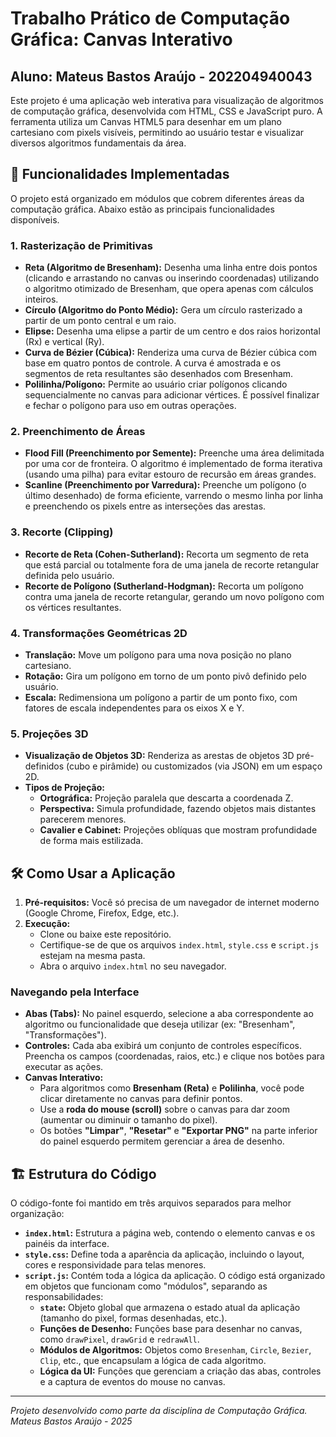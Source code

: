 # Trabalho Prático de Computação Gráfica: Canvas Interativo

## Aluno: Mateus Bastos Araújo - 202204940043

Este projeto é uma aplicação web interativa para visualização de algoritmos de computação gráfica, desenvolvida com HTML, CSS e JavaScript puro. A ferramenta utiliza um Canvas HTML5 para desenhar em um plano cartesiano com pixels visíveis, permitindo ao usuário testar e visualizar diversos algoritmos fundamentais da área.

## 🚀 Funcionalidades Implementadas

O projeto está organizado em módulos que cobrem diferentes áreas da computação gráfica. Abaixo estão as principais funcionalidades disponíveis.

### 1. Rasterização de Primitivas
-   **Reta (Algoritmo de Bresenham):** Desenha uma linha entre dois pontos (clicando e arrastando no canvas ou inserindo coordenadas) utilizando o algoritmo otimizado de Bresenham, que opera apenas com cálculos inteiros.
-   **Círculo (Algoritmo do Ponto Médio):** Gera um círculo rasterizado a partir de um ponto central e um raio.
-   **Elipse:** Desenha uma elipse a partir de um centro e dos raios horizontal (Rx) e vertical (Ry).
-   **Curva de Bézier (Cúbica):** Renderiza uma curva de Bézier cúbica com base em quatro pontos de controle. A curva é amostrada e os segmentos de reta resultantes são desenhados com Bresenham.
-   **Polilinha/Polígono:** Permite ao usuário criar polígonos clicando sequencialmente no canvas para adicionar vértices. É possível finalizar e fechar o polígono para uso em outras operações.

### 2. Preenchimento de Áreas
-   **Flood Fill (Preenchimento por Semente):** Preenche uma área delimitada por uma cor de fronteira. O algoritmo é implementado de forma iterativa (usando uma pilha) para evitar estouro de recursão em áreas grandes.
-   **Scanline (Preenchimento por Varredura):** Preenche um polígono (o último desenhado) de forma eficiente, varrendo o mesmo linha por linha e preenchendo os pixels entre as interseções das arestas.

### 3. Recorte (Clipping)
-   **Recorte de Reta (Cohen-Sutherland):** Recorta um segmento de reta que está parcial ou totalmente fora de uma janela de recorte retangular definida pelo usuário.
-   **Recorte de Polígono (Sutherland-Hodgman):** Recorta um polígono contra uma janela de recorte retangular, gerando um novo polígono com os vértices resultantes.

### 4. Transformações Geométricas 2D
-   **Translação:** Move um polígono para uma nova posição no plano cartesiano.
-   **Rotação:** Gira um polígono em torno de um ponto pivô definido pelo usuário.
-   **Escala:** Redimensiona um polígono a partir de um ponto fixo, com fatores de escala independentes para os eixos X e Y.

### 5. Projeções 3D
-   **Visualização de Objetos 3D:** Renderiza as arestas de objetos 3D pré-definidos (cubo e pirâmide) ou customizados (via JSON) em um espaço 2D.
-   **Tipos de Projeção:**
    -   **Ortográfica:** Projeção paralela que descarta a coordenada Z.
    -   **Perspectiva:** Simula profundidade, fazendo objetos mais distantes parecerem menores.
    -   **Cavalier e Cabinet:** Projeções oblíquas que mostram profundidade de forma mais estilizada.

## 🛠️ Como Usar a Aplicação

1.  **Pré-requisitos:** Você só precisa de um navegador de internet moderno (Google Chrome, Firefox, Edge, etc.).
2.  **Execução:**
    -   Clone ou baixe este repositório.
    -   Certifique-se de que os arquivos `index.html`, `style.css` e `script.js` estejam na mesma pasta.
    -   Abra o arquivo `index.html` no seu navegador.

### Navegando pela Interface
-   **Abas (Tabs):** No painel esquerdo, selecione a aba correspondente ao algoritmo ou funcionalidade que deseja utilizar (ex: "Bresenham", "Transformações").
-   **Controles:** Cada aba exibirá um conjunto de controles específicos. Preencha os campos (coordenadas, raios, etc.) e clique nos botões para executar as ações.
-   **Canvas Interativo:**
    -   Para algoritmos como **Bresenham (Reta)** e **Polilinha**, você pode clicar diretamente no canvas para definir pontos.
    -   Use a **roda do mouse (scroll)** sobre o canvas para dar zoom (aumentar ou diminuir o tamanho do pixel).
    -   Os botões **"Limpar"**, **"Resetar"** e **"Exportar PNG"** na parte inferior do painel esquerdo permitem gerenciar a área de desenho.

## 🏗️ Estrutura do Código

O código-fonte foi mantido em três arquivos separados para melhor organização:

-   **`index.html`:** Estrutura a página web, contendo o elemento canvas e os painéis da interface.
-   **`style.css`:** Define toda a aparência da aplicação, incluindo o layout, cores e responsividade para telas menores.
-   **`script.js`:** Contém toda a lógica da aplicação. O código está organizado em objetos que funcionam como "módulos", separando as responsabilidades:
    -   **`state`:** Objeto global que armazena o estado atual da aplicação (tamanho do pixel, formas desenhadas, etc.).
    -   **Funções de Desenho:** Funções base para desenhar no canvas, como `drawPixel`, `drawGrid` e `redrawAll`.
    -   **Módulos de Algoritmos:** Objetos como `Bresenham`, `Circle`, `Bezier`, `Clip`, etc., que encapsulam a lógica de cada algoritmo.
    -   **Lógica da UI:** Funções que gerenciam a criação das abas, controles e a captura de eventos do mouse no canvas.

---
_Projeto desenvolvido como parte da disciplina de Computação Gráfica._
_Mateus Bastos Araújo - 2025_